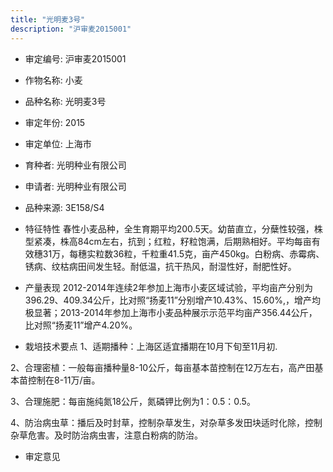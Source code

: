 ```yaml
---
title: "光明麦3号"
description: "沪审麦2015001"
---
```

* 审定编号:  沪审麦2015001

*  作物名称:  小麦

*  品种名称:  光明麦3号

*  审定年份:  2015

*  审定单位:  上海市

* 育种者:  光明种业有限公司

*  申请者:  光明种业有限公司

*  品种来源:  3E158/S4

*  特征特性
春性小麦品种，全生育期平均200.5天。幼苗直立，分蘖性较强，株型紧凑，株高84cm左右，抗到；红粒，籽粒饱满，后期熟相好。平均每亩有效穗31万，每穗实粒数36粒，千粒重41.5克，亩产450kg。白粉病、赤霉病、锈病、纹枯病田间发生轻。耐低温，抗干热风，耐湿性好，耐肥性好。

*  产量表现
2012-2014年连续2年参加上海市小麦区域试验，平均亩产分别为396.29、409.34公斤，比对照“扬麦11”分别增产10.43%、15.60%,，增产均极显著；2013-2014年参加上海市小麦品种展示示范平均亩产356.44公斤，比对照“扬麦11”增产4.20%。

*  栽培技术要点
1、适期播种：上海区适宜播期在10月下旬至11月初.
2、合理密植：一般每亩播种量8-10公斤，每亩基本苗控制在12万左右，高产田基本苗控制在8-11万/亩。
3、合理施肥：每亩施纯氮18公斤，氮磷钾比例为1：0.5：0.5。
4、防治病虫草：播后及时封草，控制杂草发生，对杂草多发田块适时化除，控制杂草危害。及时防治病虫害，注意白粉病的防治。


*  审定意见

